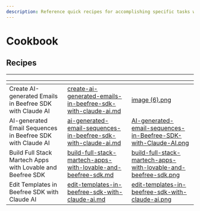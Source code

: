 ```yaml
---
description: Reference quick recipes for accomplishing specific tasks with Beefree SDK.
---
```


# Cookbook

## Recipes

***

<table data-card-size="large" data-view="cards"><thead><tr><th></th><th data-hidden data-card-target data-type="content-ref"></th><th data-hidden data-card-cover data-type="files"></th></tr></thead><tbody><tr><td>Create AI-generated Emails in Beefree SDK with Claude AI</td><td><a href="create-ai-generated-emails-in-beefree-sdk-with-claude-ai.md">create-ai-generated-emails-in-beefree-sdk-with-claude-ai.md</a></td><td><a href="../../.gitbook/assets/image (6).png">image (6).png</a></td></tr><tr><td>AI-generated Email Sequences in Beefree SDK with Claude AI</td><td><a href="ai-generated-email-sequences-in-beefree-sdk-with-claude-ai.md">ai-generated-email-sequences-in-beefree-sdk-with-claude-ai.md</a></td><td><a href="../../.gitbook/assets/AI-generated-email-sequences-in-Beefree-SDK-with-Claude-AI.png">AI-generated-email-sequences-in-Beefree-SDK-with-Claude-AI.png</a></td></tr><tr><td>Build Full Stack Martech Apps with Lovable and Beefree SDK</td><td><a href="build-full-stack-martech-apps-with-lovable-and-beefree-sdk.md">build-full-stack-martech-apps-with-lovable-and-beefree-sdk.md</a></td><td><a href="../../.gitbook/assets/build-full-stack-martech-apps-with-lovable-and-beefree-sdk.png">build-full-stack-martech-apps-with-lovable-and-beefree-sdk.png</a></td></tr><tr><td>Edit Templates in Beefree SDK with Claude AI</td><td><a href="edit-templates-in-beefree-sdk-with-claude-ai.md">edit-templates-in-beefree-sdk-with-claude-ai.md</a></td><td><a href="../../.gitbook/assets/edit-templates-in-beefree-sdk-with-claude-ai.png">edit-templates-in-beefree-sdk-with-claude-ai.png</a></td></tr></tbody></table>

